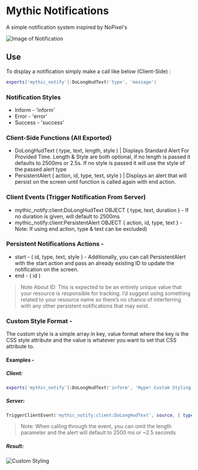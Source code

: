 # Mythic Notifications
A simple notification system inspired by NoPixel's

![Image of Notification](https://i.imgur.com/shT1XWc.png)

## Use
To display a notification simply make a call like below (Client-Side) :

```lua
exports['mythic_notify']:DoLongHudText('type', 'message')
```

### Notification Styles
* Inform - 'inform'
* Error - 'error'
* Success - 'success'

### Client-Side Functions (All Exported)
* DoLongHudText ( type, text, length, style ) | Displays Standard Alert For Provided Time. Length & Style are both optional, if no length is passed it defaults to 2500ms or 2.5s. If no style is passed it will use the style of the passed alert type
* PersistentAlert ( action, id, type, text, style ) | Displays an alert that will persist on the screen until function is called again with end action.

### Client Events (Trigger Notification From Server)
* mythic_notify:client:DoLongHudText OBJECT { type, text, duration } - If no duration is given, will default to 2500ms
* mythic_notify:client:PersistentAlert OBJECT { action, id, type, text } - Note: If using end action, type & text can be excluded)

### Persistent Notifications Actions -
* start - ( id, type, text, style ) - Additionally, you can call PersistentAlert with the start action and pass an already existing ID to update the notification on the screen.
* end - ( id )

> Note About ID: This is expected to be an entirely unique value that your resource is responsible for tracking. I’d suggest using something related to your resource name so there’s no chance of interferring with any other persistent notifications that may exist.

### Custom Style Format -
The custom style is a simple array in key, value format where the key is the CSS style attribute and the value is whatever you want to set that CSS attribute to.

#### Examples -
##### Client:
```LUA
exports['mythic_notify']:DoLongHudText('inform', 'Hype! Custom Styling!', 2500, { ['background-color'] = '#ffffff', ['color'] = '#000000' })
```

##### Server:
```LUA
TriggerClientEvent('mythic_notify:client:DoLongHudText', source, { type = 'inform', text = 'Hype! Custom Styling!', length = 2500, style = { ['background-color'] = '#ffffff', ['color'] = '#000000' } })
```

> Note: When calling through the event, you can omit the length parameter and the alert will default to 2500 ms or ~2.5 seconds

##### Result:
![Custom Styling](https://i.imgur.com/FClWCqm.png)